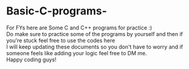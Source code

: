 # Basic-C-programs-
For FYs here are Some C and C++ programs for practice :)
<br>
Do make sure to practice some of the programs by yourself and then if you're stuck feel free to use the codes here 
<br>
I will keep updating these documents so you don't have to worry and if someone feels like adding your logic feel free to DM me.
<br>
Happy coding guys!
